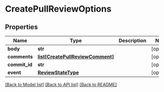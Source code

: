 # CreatePullReviewOptions

## Properties
Name | Type | Description | Notes
------------ | ------------- | ------------- | -------------
**body** | **str** |  | [optional]
**comments** | [**list[CreatePullReviewComment]**](CreatePullReviewComment.md) |  | [optional]
**commit_id** | **str** |  | [optional]
**event** | [**ReviewStateType**](ReviewStateType.md) |  | [optional]

[[Back to Model list]](../README.md#documentation-for-models) [[Back to API list]](../README.md#documentation-for-api-endpoints) [[Back to README]](../README.md)


